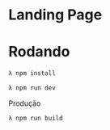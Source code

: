 # Landing Page

# Rodando

```bash
λ npm install

λ npm run dev
```

Produção

```bash
λ npm run build
```
